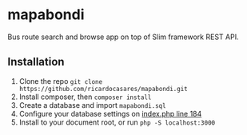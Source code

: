mapabondi
=========

Bus route search and browse app on top of Slim framework REST API.

## Installation

1. Clone the repo `git clone https://github.com/ricardocasares/mapabondi.git`
2. Install composer, then `composer install`
3. Create a database and import `mapabondi.sql`
4. Configure your database settings on [index.php line 184](https://github.com/ricardocasares/mapabondi/blob/master/index.php#L184)
5. Install to your document root, or run `php -S localhost:3000`